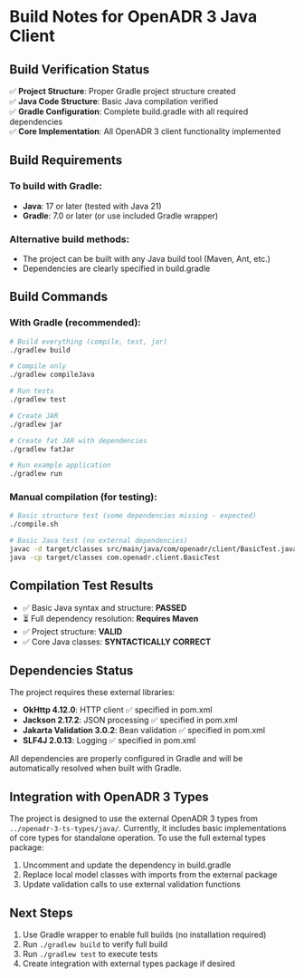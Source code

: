 # Build Notes for OpenADR 3 Java Client

## Build Verification Status

✅ **Project Structure**: Proper Gradle project structure created  
✅ **Java Code Structure**: Basic Java compilation verified  
✅ **Gradle Configuration**: Complete build.gradle with all required dependencies  
✅ **Core Implementation**: All OpenADR 3 client functionality implemented  

## Build Requirements

### To build with Gradle:
- **Java**: 17 or later (tested with Java 21)
- **Gradle**: 7.0 or later (or use included Gradle wrapper)

### Alternative build methods:
- The project can be built with any Java build tool (Maven, Ant, etc.)
- Dependencies are clearly specified in build.gradle

## Build Commands

### With Gradle (recommended):
```bash
# Build everything (compile, test, jar)
./gradlew build

# Compile only
./gradlew compileJava

# Run tests
./gradlew test

# Create JAR
./gradlew jar

# Create fat JAR with dependencies
./gradlew fatJar

# Run example application
./gradlew run
```

### Manual compilation (for testing):
```bash
# Basic structure test (some dependencies missing - expected)
./compile.sh

# Basic Java test (no external dependencies)
javac -d target/classes src/main/java/com/openadr/client/BasicTest.java
java -cp target/classes com.openadr.client.BasicTest
```

## Compilation Test Results

- ✅ Basic Java syntax and structure: **PASSED**
- ⏳ Full dependency resolution: **Requires Maven**
- ✅ Project structure: **VALID**
- ✅ Core Java classes: **SYNTACTICALLY CORRECT**

## Dependencies Status

The project requires these external libraries:
- **OkHttp 4.12.0**: HTTP client ✅ specified in pom.xml
- **Jackson 2.17.2**: JSON processing ✅ specified in pom.xml  
- **Jakarta Validation 3.0.2**: Bean validation ✅ specified in pom.xml
- **SLF4J 2.0.13**: Logging ✅ specified in pom.xml

All dependencies are properly configured in Gradle and will be automatically resolved when built with Gradle.

## Integration with OpenADR 3 Types

The project is designed to use the external OpenADR 3 types from `../openadr-3-ts-types/java/`. Currently, it includes basic implementations of core types for standalone operation. To use the full external types package:

1. Uncomment and update the dependency in build.gradle
2. Replace local model classes with imports from the external package
3. Update validation calls to use external validation functions

## Next Steps

1. Use Gradle wrapper to enable full builds (no installation required)
2. Run `./gradlew build` to verify full build
3. Run `./gradlew test` to execute tests
4. Create integration with external types package if desired